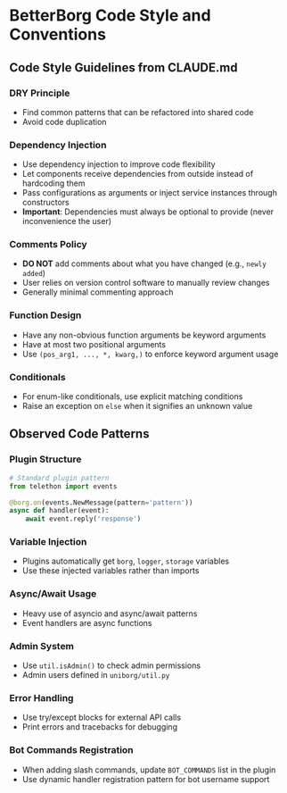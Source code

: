 # BetterBorg Code Style and Conventions

## Code Style Guidelines from CLAUDE.md

### DRY Principle
- Find common patterns that can be refactored into shared code
- Avoid code duplication

### Dependency Injection
- Use dependency injection to improve code flexibility
- Let components receive dependencies from outside instead of hardcoding them
- Pass configurations as arguments or inject service instances through constructors
- **Important**: Dependencies must always be optional to provide (never inconvenience the user)

### Comments Policy
- **DO NOT** add comments about what you have changed (e.g., `newly added`)
- User relies on version control software to manually review changes
- Generally minimal commenting approach

### Function Design
- Have any non-obvious function arguments be keyword arguments
- Have at most two positional arguments
- Use `(pos_arg1, ..., *, kwarg,)` to enforce keyword argument usage

### Conditionals
- For enum-like conditionals, use explicit matching conditions
- Raise an exception on `else` when it signifies an unknown value

## Observed Code Patterns

### Plugin Structure
```python
# Standard plugin pattern
from telethon import events

@borg.on(events.NewMessage(pattern='pattern'))
async def handler(event):
    await event.reply('response')
```

### Variable Injection
- Plugins automatically get `borg`, `logger`, `storage` variables
- Use these injected variables rather than imports

### Async/Await Usage
- Heavy use of asyncio and async/await patterns
- Event handlers are async functions

### Admin System
- Use `util.isAdmin()` to check admin permissions
- Admin users defined in `uniborg/util.py`

### Error Handling
- Use try/except blocks for external API calls
- Print errors and tracebacks for debugging

### Bot Commands Registration
- When adding slash commands, update `BOT_COMMANDS` list in the plugin
- Use dynamic handler registration pattern for bot username support